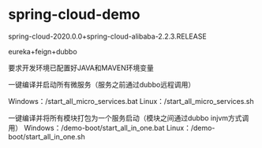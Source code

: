 # spring-cloud-demo

spring-cloud-2020.0.0+spring-cloud-alibaba-2.2.3.RELEASE

eureka+feign+dubbo

要求开发环境已配置好JAVA和MAVEN环境变量

一键编译并启动所有微服务（服务之前通过dubbo远程调用）  

Windows：/start_all_micro_services.bat
Linux：/start_all_micro_services.sh

一键编译并将所有模块打包为一个服务启动（模块之间通过dubbo injvm方式调用）
Windows：/demo-boot/start_all_in_one.bat
Linux：/demo-boot/start_all_in_one.sh
